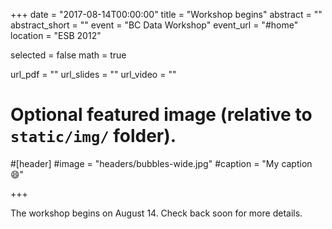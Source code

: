 +++
date = "2017-08-14T00:00:00"
title = "Workshop begins"
abstract = ""
abstract_short = ""
event = "BC Data Workshop"
event_url = "#home"
location = "ESB 2012"

selected = false
math = true

url_pdf = ""
url_slides = ""
url_video = ""

# Optional featured image (relative to `static/img/` folder).
#[header]
#image = "headers/bubbles-wide.jpg"
#caption = "My caption :smile:"

+++

The workshop begins on August 14. Check back soon for more details. 
